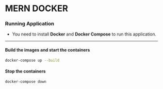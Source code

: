 # MERN DOCKER

### Running Application

-   You need to install **Docker** and **Docker Compose** to run this application.

<hr>

#### Build the images and start the containers

```bash
docker-compose up --build
```

#### Stop the containers

```bash
docker-compose down
```
